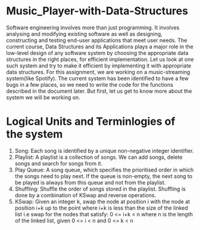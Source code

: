 # Music_Player-with-Data-Structures

Software engineering involves more than just programming. It involves analysing and modifying existing software as well as designing, constructing and testing end-user applications that meet user needs. The current course, Data Structures and its Applications plays a major role in the low-level design of any software system by choosing the appropriate data structures in the right places, for efficient implementation. Let us look at one such system and try to make it efficient by implementing it with appropriate data structures.
For this assignment, we are working on a music-streaming system(like Spotify). The current system has been identified to have a few bugs in a few places, so we need to write the code for the functions described in the document later. But first, let us get to know more about the system we will be working on.

# Logical Units and Terminlogies of the system

1. Song: Each song is identified by a unique non-negative integer identifier.
2. Playlist: A playlist is a collection of songs. We can add songs, delete songs and search for songs from it.
3. Play Queue: A song queue, which specifies the prioritised order in which the songs need to play next. If the queue is non-empty, the next song to be played is always from this queue and not from the playlist.
4. Shuffling: Shuffle the order of songs stored in the playlist. Shuffling is done by a combination of KSwap and reverse operations.
5. KSwap: Given an integer k, swap the node at position i with the node at position i+k up to the point where i+k is less than the size of the linked list i.e swap for the nodes that satisfy: 0 <= i+k < n where n is the length of the linked list, given 0 <= i < n and 0 <= k < n
